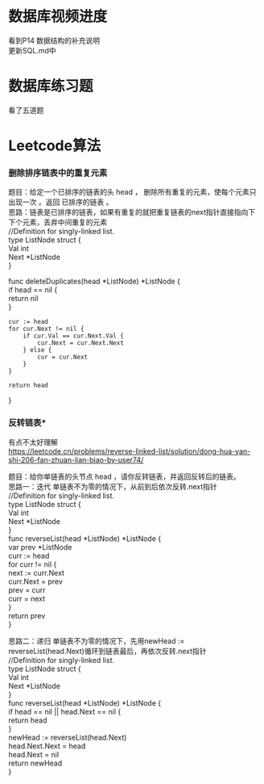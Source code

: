 # 数据库视频进度
看到P14 数据结构的补充说明      
更新SQL.md中     
# 数据库练习题
看了五道题          
# Leetcode算法

### 删除排序链表中的重复元素
题目：给定一个已排序的链表的头 head ， 删除所有重复的元素，使每个元素只出现一次 。返回 已排序的链表 。      
思路：链表是已排序的链表，如果有重复的就把重复链表的next指针直接指向下下个元素，丢弃中间重复的元素      
//Definition for singly-linked list.      
type ListNode struct {      
      Val int      
      Next *ListNode      
}      
      
func deleteDuplicates(head *ListNode) *ListNode {      
    if head == nil {      
        return nil      
    }      
      
    cur := head      
    for cur.Next != nil {      
        if cur.Val == cur.Next.Val {      
            cur.Next = cur.Next.Next      
        } else {      
            cur = cur.Next      
        }      
    }      
      
    return head      
}      
### 反转链表*
有点不太好理解      
https://leetcode.cn/problems/reverse-linked-list/solution/dong-hua-yan-shi-206-fan-zhuan-lian-biao-by-user74/     
     
题目：给你单链表的头节点 head ，请你反转链表，并返回反转后的链表。     
思路一：迭代 单链表不为零的情况下，从前到后依次反转.next指针     
//Definition for singly-linked list.           
type ListNode struct {      
      Val int      
      Next *ListNode      
}      
func reverseList(head *ListNode) *ListNode {     
    var prev *ListNode     
    curr := head     
    for curr != nil {     
        next := curr.Next     
        curr.Next = prev     
        prev = curr     
        curr = next     
    }     
    return prev     
}     
     
思路二：递归    单链表不为零的情况下，先用newHead := reverseList(head.Next)循环到链表最后，再依次反转.next指针     
//Definition for singly-linked list.           
type ListNode struct {           
      Val int           
      Next *ListNode      
}        
func reverseList(head *ListNode) *ListNode {     
    if head == nil || head.Next == nil {     
        return head     
    }     
    newHead := reverseList(head.Next)     
    head.Next.Next = head     
    head.Next = nil     
    return newHead     
}     
     